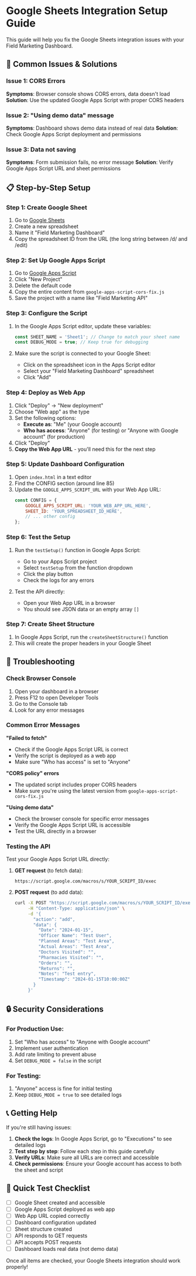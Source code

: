 # Google Sheets Integration Setup Guide

This guide will help you fix the Google Sheets integration issues with your Field Marketing Dashboard.

## 🚨 Common Issues & Solutions

### Issue 1: CORS Errors
**Symptoms**: Browser console shows CORS errors, data doesn't load
**Solution**: Use the updated Google Apps Script with proper CORS headers

### Issue 2: "Using demo data" message
**Symptoms**: Dashboard shows demo data instead of real data
**Solution**: Check Google Apps Script deployment and permissions

### Issue 3: Data not saving
**Symptoms**: Form submission fails, no error message
**Solution**: Verify Google Apps Script URL and sheet permissions

## 📋 Step-by-Step Setup

### Step 1: Create Google Sheet

1. Go to [Google Sheets](https://sheets.google.com)
2. Create a new spreadsheet
3. Name it "Field Marketing Dashboard"
4. Copy the spreadsheet ID from the URL (the long string between /d/ and /edit)

### Step 2: Set Up Google Apps Script

1. Go to [Google Apps Script](https://script.google.com)
2. Click "New Project"
3. Delete the default code
4. Copy the entire content from `google-apps-script-cors-fix.js`
5. Save the project with a name like "Field Marketing API"

### Step 3: Configure the Script

1. In the Google Apps Script editor, update these variables:
   ```javascript
   const SHEET_NAME = 'Sheet1'; // Change to match your sheet name
   const DEBUG_MODE = true; // Keep true for debugging
   ```

2. Make sure the script is connected to your Google Sheet:
   - Click on the spreadsheet icon in the Apps Script editor
   - Select your "Field Marketing Dashboard" spreadsheet
   - Click "Add"

### Step 4: Deploy as Web App

1. Click "Deploy" → "New deployment"
2. Choose "Web app" as the type
3. Set the following options:
   - **Execute as**: "Me" (your Google account)
   - **Who has access**: "Anyone" (for testing) or "Anyone with Google account" (for production)
4. Click "Deploy"
5. **Copy the Web App URL** - you'll need this for the next step

### Step 5: Update Dashboard Configuration

1. Open `index.html` in a text editor
2. Find the CONFIG section (around line 85)
3. Update the `GOOGLE_APPS_SCRIPT_URL` with your Web App URL:
   ```javascript
   const CONFIG = {
       GOOGLE_APPS_SCRIPT_URL: 'YOUR_WEB_APP_URL_HERE',
       SHEET_ID: 'YOUR_SPREADSHEET_ID_HERE',
       // ... other config
   };
   ```

### Step 6: Test the Setup

1. Run the `testSetup()` function in Google Apps Script:
   - Go to your Apps Script project
   - Select `testSetup` from the function dropdown
   - Click the play button
   - Check the logs for any errors

2. Test the API directly:
   - Open your Web App URL in a browser
   - You should see JSON data or an empty array `[]`

### Step 7: Create Sheet Structure

1. In Google Apps Script, run the `createSheetStructure()` function
2. This will create the proper headers in your Google Sheet

## 🔧 Troubleshooting

### Check Browser Console
1. Open your dashboard in a browser
2. Press F12 to open Developer Tools
3. Go to the Console tab
4. Look for any error messages

### Common Error Messages

**"Failed to fetch"**
- Check if the Google Apps Script URL is correct
- Verify the script is deployed as a web app
- Make sure "Who has access" is set to "Anyone"

**"CORS policy" errors**
- The updated script includes proper CORS headers
- Make sure you're using the latest version from `google-apps-script-cors-fix.js`

**"Using demo data"**
- Check the browser console for specific error messages
- Verify the Google Apps Script URL is accessible
- Test the URL directly in a browser

### Testing the API

Test your Google Apps Script URL directly:

1. **GET request** (to fetch data):
   ```
   https://script.google.com/macros/s/YOUR_SCRIPT_ID/exec
   ```

2. **POST request** (to add data):
   ```bash
   curl -X POST "https://script.google.com/macros/s/YOUR_SCRIPT_ID/exec" \
        -H "Content-Type: application/json" \
        -d '{
          "action": "add",
          "data": {
            "Date": "2024-01-15",
            "Officer Name": "Test User",
            "Planned Areas": "Test Area",
            "Actual Areas": "Test Area",
            "Doctors Visited": "",
            "Pharmacies Visited": "",
            "Orders": "",
            "Returns": "",
            "Notes": "Test entry",
            "Timestamp": "2024-01-15T10:00:00Z"
          }
        }'
   ```

## 🔒 Security Considerations

### For Production Use:
1. Set "Who has access" to "Anyone with Google account"
2. Implement user authentication
3. Add rate limiting to prevent abuse
4. Set `DEBUG_MODE = false` in the script

### For Testing:
1. "Anyone" access is fine for initial testing
2. Keep `DEBUG_MODE = true` to see detailed logs

## 📞 Getting Help

If you're still having issues:

1. **Check the logs**: In Google Apps Script, go to "Executions" to see detailed logs
2. **Test step by step**: Follow each step in this guide carefully
3. **Verify URLs**: Make sure all URLs are correct and accessible
4. **Check permissions**: Ensure your Google account has access to both the sheet and script

## 🎯 Quick Test Checklist

- [ ] Google Sheet created and accessible
- [ ] Google Apps Script deployed as web app
- [ ] Web App URL copied correctly
- [ ] Dashboard configuration updated
- [ ] Sheet structure created
- [ ] API responds to GET requests
- [ ] API accepts POST requests
- [ ] Dashboard loads real data (not demo data)

Once all items are checked, your Google Sheets integration should work properly! 
